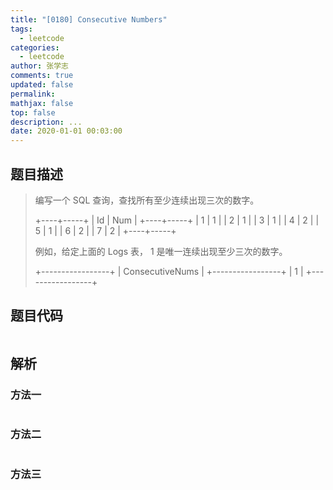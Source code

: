 ```yaml
---
title: "[0180] Consecutive Numbers"
tags:
  - leetcode
categories:
  - leetcode
author: 张学志
comments: true
updated: false
permalink:
mathjax: false
top: false
description: ...
date: 2020-01-01 00:03:00
---
```


## 题目描述

> 编写一个 SQL 查询，查找所有至少连续出现三次的数字。 
> 
> +----+-----+
> | Id | Num |
> +----+-----+
> | 1  |  1  |
> | 2  |  1  |
> | 3  |  1  |
> | 4  |  2  |
> | 5  |  1  |
> | 6  |  2  |
> | 7  |  2  |
> +----+-----+
> 
> 
> 例如，给定上面的 Logs 表， 1 是唯一连续出现至少三次的数字。 
> 
> +-----------------+
> | ConsecutiveNums |
> +-----------------+
> | 1               |
> +-----------------+
> 
> 

## 题目代码

```cpp

```

## 解析

### 方法一

```cpp

```

### 方法二

```cpp

```

### 方法三

```cpp

```

